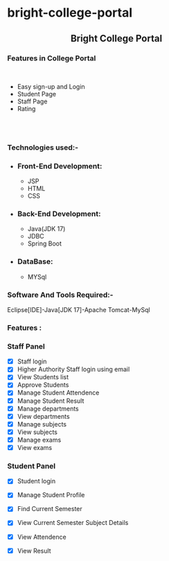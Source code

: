 # bright-college-portal
<div align="center"> <h2>Bright College Portal</h2></div>
<h3>Features in  College Portal</h3>
<br>
<ul>
<li> Easy sign-up and Login</li>
<li> Student Page</li>
<li> Staff Page</li>
<li> Rating</li></ul>
<br>
<br>
<h3>Technologies used:-</h3>
<ul>
<li><h3>Front-End Development:</h3>
<ul>
<li>JSP</li>
<li>HTML</li>
<li>CSS</li></ul>
<li><h3>Back-End Development:</h3>
<ul>
<li>Java(JDK 17)</li>
<li>JDBC</li>
<li>Spring Boot</li></ul>
<li><h3>DataBase:</h3>
<ul>
<li>MYSql</li></ul>
</ul>
<h3>Software And Tools Required:- </h3> <p>Eclipse[IDE]-Java[JDK 17]-Apache Tomcat-MySql</p>
<h3>Features :</h3>
<h3>Staff Panel</h3>

- [x] Staff login
- [x] Higher Authority Staff login using email
- [x] View Students list
- [x] Approve Students
- [x] Manage Student Attendence
- [x] Manage Student Result
- [x] Manage departments
- [x] View departments
- [x] Manage subjects
- [x] View subjects
- [x] Manage exams
- [x] View exams
      
<h3>Student Panel</h3>

- [x] Student login
- [x] Manage Student Profile
- [x] Find Current Semester
- [x] View Current Semester Subject Details
- [x] View Attendence
- [x] View Result
      
